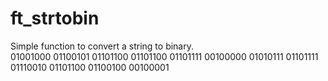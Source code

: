 # ft_strtobin
Simple function to convert a string to binary. <br /> 
01001000 01100101 01101100 01101100 01101111 00100000 01010111 01101111 01110010 01101100 01100100 00100001
